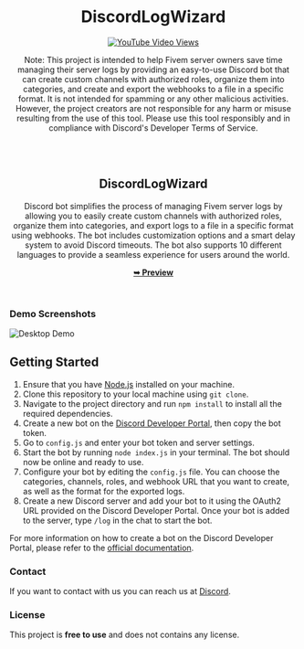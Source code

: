 <h1 align="center">DiscordLogWizard</h1>


<div align="center">
  
  [![YouTube Video Views](https://img.shields.io/youtube/views/VJKx9uLEpaU?style=social)](https://www.youtube.com/@M3LMTV)

Note: This project is intended to help Fivem server owners save time managing their server logs by providing an easy-to-use Discord bot that can create custom channels with authorized roles, organize them into categories, and create and export the webhooks to a file in a specific format. It is not intended for spamming or any other malicious activities. However, the project creators are not responsible for any harm or misuse resulting from the use of this tool. Please use this tool responsibly and in compliance with Discord's Developer Terms of Service. 

  <br />
  <br />

  <h2 align="center">DiscordLogWizard</h2>

Discord bot simplifies the process of managing Fivem server logs by allowing you to easily create custom channels with authorized roles, organize them into categories, and export logs to a file in a specific format using webhooks. The bot includes customization options and a smart delay system to avoid Discord timeouts. The bot also supports 10 different languages to provide a seamless experience for users around the world.

  <a href="https://codewithsadee.github.io/gamics/"><strong>➥ Preview</strong></a>

</div>

<br />

### Demo Screenshots

![Desktop Demo](https://cdn.discordapp.com/attachments/870376559742156810/1080382151389884466/Screenshot_2023-03-01_094845.png "Desktop Demo")

## Getting Started

1. Ensure that you have [Node.js](https://nodejs.org/) installed on your machine.
2. Clone this repository to your local machine using `git clone`.
3. Navigate to the project directory and run `npm install` to install all the required dependencies.
4. Create a new bot on the [Discord Developer Portal](https://discord.com/developers/applications), then copy the bot token.
5. Go to `config.js` and enter your bot token and server settings. 
6. Start the bot by running `node index.js` in your terminal. The bot should now be online and ready to use.
7. Configure your bot by editing the `config.js` file. You can choose the categories, channels, roles, and webhook URL that you want to create, as well as the format for the exported logs.
8. Create a new Discord server and add your bot to it using the OAuth2 URL provided on the Discord Developer Portal. Once your bot is added to the server, type `/log` in the chat to start the bot.

For more information on how to create a bot on the Discord Developer Portal, please refer to the [official documentation](https://discord.com/developers/docs/intro). 


### Contact

If you want to contact with us you can reach us at [Discord](https://discord.gg/3TX7wKC9DM).

### License

This project is **free to use** and does not contains any license.
